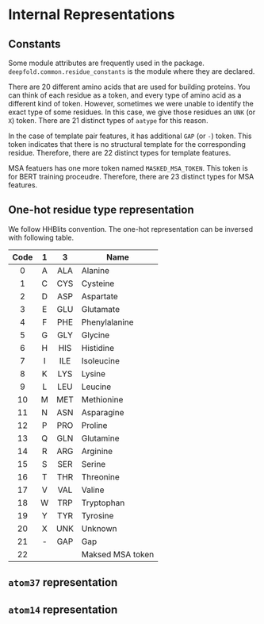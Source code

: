 # Internal Representations

## Constants

Some module attributes are frequently used in the package.
`deepfold.common.residue_constants` is the module where they are declared.

There are 20 different amino acids that are used for building proteins.
You can think of each residue as a token, and every type of amino acid as a different kind of token.
However, sometimes we were unable to identify the exact type of some residues.
In this case, we give those residues an `UNK` (or `X`) token.
There are 21 distinct types of `aatype` for this reason.

In the case of template pair features, it has additional `GAP` (or `-`) token.
This token indicates that there is no structural template for the corresponding residue.
Therefore, there are 22 distinct types for template features.

MSA featuers has one more token named `MASKED_MSA_TOKEN`.
This token is for BERT training proceudre.
Therefore, there are 23 distinct types for MSA features.

## One-hot residue type representation

We follow HHBlits convention.
The one-hot representation can be inversed with following table.

| Code | 1 |  3  | Name             |
|:----:|:-:|:---:|------------------|
|   0  | A | ALA | Alanine          |
|   1  | C | CYS | Cysteine         |
|   2  | D | ASP | Aspartate        |
|   3  | E | GLU | Glutamate        |
|   4  | F | PHE | Phenylalanine    |
|   5  | G | GLY | Glycine          |
|   6  | H | HIS | Histidine        |
|   7  | I | ILE | Isoleucine       |
|   8  | K | LYS | Lysine           |
|   9  | L | LEU | Leucine          |
|  10  | M | MET | Methionine       |
|  11  | N | ASN | Asparagine       |
|  12  | P | PRO | Proline          |
|  13  | Q | GLN | Glutamine        |
|  14  | R | ARG | Arginine         |
|  15  | S | SER | Serine           |
|  16  | T | THR | Threonine        |
|  17  | V | VAL | Valine           |
|  18  | W | TRP | Tryptophan       |
|  19  | Y | TYR | Tyrosine         |
|  20  | X | UNK | Unknown          |
|  21  | - | GAP | Gap              |
|  22  |   |     | Maksed MSA token |

## `atom37` representation

## `atom14` representation
